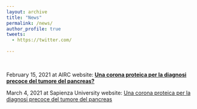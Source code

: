 ```yaml
---
layout: archive
title: "News"
permalink: /news/
author_profile: true
tweets:
  - https://twitter.com/
  
---
```


<br>

February 15, 2021 at AIRC website: **[Una corona proteica per la diagnosi precoce del tumore del pancreas?](http://www.airc.it/traguardi-dei-ricercatori/una-corona-proteica-per-la-diagnosi-precoce-del-tumore-del-pancreas)** <br>

March 4, 2021 at Sapienza University website: [Una corona proteica per la diagnosi precoce del tumore del pancreas](http://www.uniroma1.it/it/notizia/una-corona-proteica-la-diagnosi-precoce-del-tumore-del-pancreas) <br>
